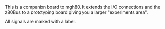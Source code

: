 This is a companion board to mgh80. It extends the I/O connections and the z80Bus to a prototyping board giving you a larger "experiments area".

All signals are marked with a label.
